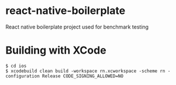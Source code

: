 # react-native-boilerplate
React native boilerplate project used for benchmark testing

# Building with XCode

```
$ cd ios
$ xcodebuild clean build -workspace rn.xcworkspace -scheme rn -configuration Release CODE_SIGNING_ALLOWED=NO    
```
